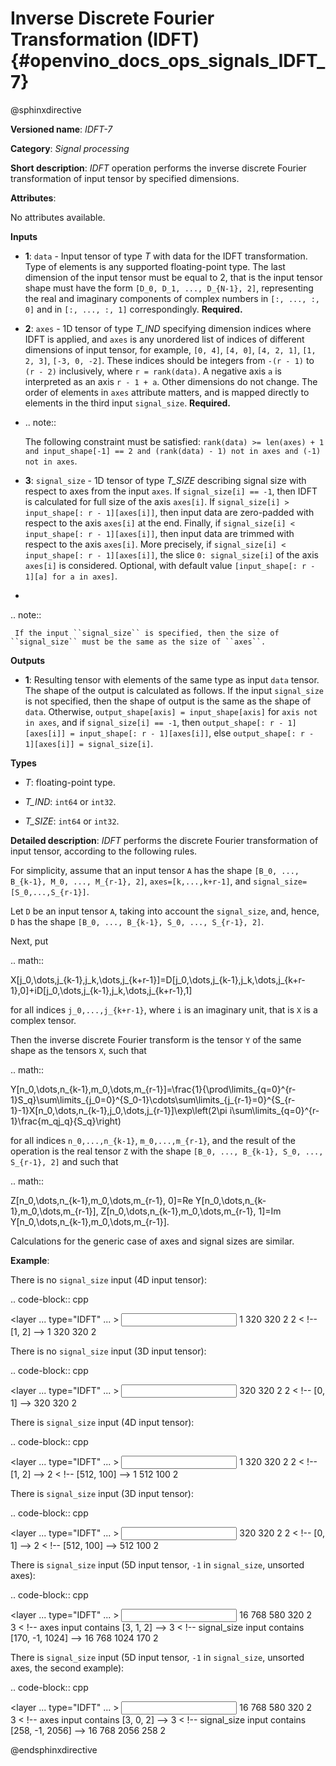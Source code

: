 # Inverse Discrete Fourier Transformation (IDFT) {#openvino_docs_ops_signals_IDFT_7}

@sphinxdirective

**Versioned name**: *IDFT-7*

**Category**: *Signal processing*

**Short description**: *IDFT* operation performs the inverse discrete Fourier transformation of input tensor by specified dimensions.

**Attributes**:

No attributes available.

**Inputs**

* **1**: ``data`` - Input tensor of type *T* with data for the IDFT transformation. Type of elements is any supported floating-point type. The last dimension of the input tensor must be equal to 2, that is the input tensor shape must have the form ``[D_0, D_1, ..., D_{N-1}, 2]``, representing the real and imaginary components of complex numbers in ``[:, ..., :, 0]`` and in ``[:, ..., :, 1]`` correspondingly. **Required.**
* **2**: ``axes`` - 1D tensor of type *T_IND* specifying dimension indices where IDFT is applied, and ``axes`` is any unordered list of indices of different dimensions of input tensor, for example, ``[0, 4]``, ``[4, 0]``, ``[4, 2, 1]``, ``[1, 2, 3]``, ``[-3, 0, -2]``. These indices should be integers from ``-(r - 1)`` to ``(r - 2)`` inclusively, where ``r = rank(data)``. A negative axis ``a`` is interpreted as an axis ``r - 1 + a``. Other dimensions do not change. The order of elements in ``axes`` attribute matters, and is mapped directly to elements in the third input ``signal_size``. **Required.**
* 
  .. note::
  
     The following constraint must be satisfied: ``rank(data) >= len(axes) + 1 and input_shape[-1] == 2 and (rank(data) - 1) not in axes and (-1) not in axes``.

* **3**: ``signal_size`` - 1D tensor of type *T_SIZE* describing signal size with respect to axes from the input ``axes``. If ``signal_size[i] == -1``, then IDFT is calculated for full size of the axis ``axes[i]``. If ``signal_size[i] > input_shape[: r - 1][axes[i]]``, then input data are zero-padded with respect to the axis ``axes[i]`` at the end. Finally, if ``signal_size[i] < input_shape[: r - 1][axes[i]]``, then input data are trimmed with respect to the axis ``axes[i]``. More precisely, if ``signal_size[i] < input_shape[: r - 1][axes[i]]``, the slice ``0: signal_size[i]`` of the axis ``axes[i]`` is considered. Optional, with default value ``[input_shape[: r - 1][a] for a in axes]``.
* 

  .. note::
  
     If the input ``signal_size`` is specified, then the size of ``signal_size`` must be the same as the size of ``axes``.

**Outputs**

* **1**: Resulting tensor with elements of the same type as input ``data`` tensor. The shape of the output is calculated as follows. If the input ``signal_size`` is not specified, then the shape of output is the same as the shape of ``data``. Otherwise, ``output_shape[axis] = input_shape[axis]`` for ``axis not in axes``, and if ``signal_size[i] == -1``, then ``output_shape[: r - 1][axes[i]] = input_shape[: r - 1][axes[i]]``, else ``output_shape[: r - 1][axes[i]] = signal_size[i]``.

**Types**

* *T*: floating-point type.

* *T_IND*: ``int64`` or ``int32``.

* *T_SIZE*: ``int64`` or ``int32``.

**Detailed description**: *IDFT* performs the discrete Fourier transformation of input tensor, according to the following rules.

For simplicity, assume that an input tensor ``A`` has the shape ``[B_0, ..., B_{k-1}, M_0, ..., M_{r-1}, 2]``, ``axes=[k,...,k+r-1]``, and ``signal_size=[S_0,...,S_{r-1}]``.

Let ``D`` be an input tensor ``A``, taking into account the ``signal_size``, and, hence, ``D`` has the shape ``[B_0, ..., B_{k-1}, S_0, ..., S_{r-1}, 2]``.

Next, put 

.. math::

   X[j_0,\dots,j_{k-1},j_k,\dots,j_{k+r-1}]=D[j_0,\dots,j_{k-1},j_k,\dots,j_{k+r-1},0]+iD[j_0,\dots,j_{k-1},j_k,\dots,j_{k+r-1},1]


for all indices ``j_0,...,j_{k+r-1}``, where ``i`` is an imaginary unit, that is ``X`` is a complex tensor.

Then the inverse discrete Fourier transform is the tensor ``Y`` of the same shape as the tensors ``X``, such that

.. math::

   Y[n_0,\dots,n_{k-1},m_0,\dots,m_{r-1}]=\frac{1}{\prod\limits_{q=0}^{r-1}S_q}\sum\limits_{j_0=0}^{S_0-1}\cdots\sum\limits_{j_{r-1}=0}^{S_{r-1}-1}X[n_0,\dots,n_{k-1},j_0,\dots,j_{r-1}]\exp\left(2\pi i\sum\limits_{q=0}^{r-1}\frac{m_qj_q}{S_q}\right)


for all indices ``n_0,...,n_{k-1}``, ``m_0,...,m_{r-1}``, and the result of the operation is the real tensor ``Z`` with the shape ``[B_0, ..., B_{k-1}, S_0, ..., S_{r-1}, 2]`` and such that

.. math::

   Z[n_0,\dots,n_{k-1},m_0,\dots,m_{r-1}, 0]=Re Y[n_0,\dots,n_{k-1},m_0,\dots,m_{r-1}],
   Z[n_0,\dots,n_{k-1},m_0,\dots,m_{r-1}, 1]=Im Y[n_0,\dots,n_{k-1},m_0,\dots,m_{r-1}].


Calculations for the generic case of axes and signal sizes are similar.

**Example**:

There is no ``signal_size`` input (4D input tensor):

.. code-block:: cpp

   <layer ... type="IDFT" ... >
       <input>
           <port id="0">
               <dim>1</dim>
               <dim>320</dim>
               <dim>320</dim>
               <dim>2</dim>
           </port>
           <port id="1">
               <dim>2</dim> < !-- [1, 2] -->
           </port>
       <output>
           <port id="2">
               <dim>1</dim>
               <dim>320</dim>
               <dim>320</dim>
               <dim>2</dim>
           </port>
       </output>
   </layer>


There is no ``signal_size`` input (3D input tensor):

.. code-block:: cpp

   <layer ... type="IDFT" ... >
       <input>
           <port id="0">
               <dim>320</dim>
               <dim>320</dim>
               <dim>2</dim>
           </port>
           <port id="1">
               <dim>2</dim> < !-- [0, 1] -->
           </port>
       <output>
           <port id="2">
               <dim>320</dim>
               <dim>320</dim>
               <dim>2</dim>
           </port>
       </output>
   </layer>



There is ``signal_size`` input (4D input tensor):

.. code-block:: cpp

   <layer ... type="IDFT" ... >
       <input>
           <port id="0">
               <dim>1</dim>
               <dim>320</dim>
               <dim>320</dim>
               <dim>2</dim>
           </port>
           <port id="1">
               <dim>2</dim> < !-- [1, 2] -->
           </port>
           <port id="2">
               <dim>2</dim> < !-- [512, 100] -->
           </port>
       <output>
           <port id="3">
               <dim>1</dim>
               <dim>512</dim>
               <dim>100</dim>
               <dim>2</dim>
           </port>
       </output>
   </layer>



There is ``signal_size`` input (3D input tensor):

.. code-block:: cpp

   <layer ... type="IDFT" ... >
       <input>
           <port id="0">
               <dim>320</dim>
               <dim>320</dim>
               <dim>2</dim>
           </port>
           <port id="1">
               <dim>2</dim> < !-- [0, 1] -->
           </port>
           <port id="2">
               <dim>2</dim> < !-- [512, 100] -->
           </port>
       <output>
           <port id="3">
               <dim>512</dim>
               <dim>100</dim>
               <dim>2</dim>
           </port>
       </output>
   </layer>


There is ``signal_size`` input (5D input tensor, ``-1`` in ``signal_size``, unsorted axes):


.. code-block:: cpp

   <layer ... type="IDFT" ... >
       <input>
           <port id="0">
               <dim>16</dim>
               <dim>768</dim>
               <dim>580</dim>
               <dim>320</dim>
               <dim>2</dim>
           </port>
           <port id="1">
               <dim>3</dim> < !-- axes input contains  [3, 1, 2] -->
           </port>
           <port id="2">
               <dim>3</dim> < !-- signal_size input contains [170, -1, 1024] -->
           </port>
       <output>
           <port id="3">
               <dim>16</dim>
               <dim>768</dim>
               <dim>1024</dim>
               <dim>170</dim>
               <dim>2</dim>
           </port>
       </output>
   </layer>



There is ``signal_size`` input (5D input tensor, ``-1`` in ``signal_size``, unsorted axes, the second example):

.. code-block:: cpp

   <layer ... type="IDFT" ... >
       <input>
           <port id="0">
               <dim>16</dim>
               <dim>768</dim>
               <dim>580</dim>
               <dim>320</dim>
               <dim>2</dim>
           </port>
           <port id="1">
               <dim>3</dim> < !-- axes input contains  [3, 0, 2] -->
           </port>
           <port id="2">
               <dim>3</dim> < !-- signal_size input contains [258, -1, 2056] -->
           </port>
       <output>
           <port id="3">
               <dim>16</dim>
               <dim>768</dim>
               <dim>2056</dim>
               <dim>258</dim>
               <dim>2</dim>
           </port>
       </output>
   </layer>


@endsphinxdirective
